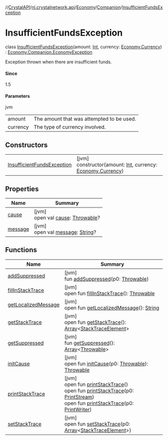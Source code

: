 //[CrystalAPI](../../../../../index.md)/[nl.crystalnetwork.api](../../../index.md)/[Economy](../../index.md)/[Companion](../index.md)/[InsufficientFundsException](index.md)

# InsufficientFundsException

class [InsufficientFundsException](index.md)(amount: [Int](https://kotlinlang.org/api/latest/jvm/stdlib/kotlin/-int/index.html), currency: [Economy.Currency](../../-currency/index.md)) : [Economy.Companion.EconomyException](../-economy-exception/index.md)

Exception thrown when there are insufficient funds.

#### Since

1.5

#### Parameters

jvm

| | |
|---|---|
| amount | The amount that was attempted to be used. |
| currency | The type of currency involved. |

## Constructors

| | |
|---|---|
| [InsufficientFundsException](-insufficient-funds-exception.md) | [jvm]<br>constructor(amount: [Int](https://kotlinlang.org/api/latest/jvm/stdlib/kotlin/-int/index.html), currency: [Economy.Currency](../../-currency/index.md)) |

## Properties

| Name | Summary |
|---|---|
| [cause](../-insufficient-space-exception/index.md#-654012527%2FProperties%2F-1216412040) | [jvm]<br>open val [cause](../-insufficient-space-exception/index.md#-654012527%2FProperties%2F-1216412040): [Throwable](https://kotlinlang.org/api/latest/jvm/stdlib/kotlin/-throwable/index.html)? |
| [message](../-insufficient-space-exception/index.md#1824300659%2FProperties%2F-1216412040) | [jvm]<br>open val [message](../-insufficient-space-exception/index.md#1824300659%2FProperties%2F-1216412040): [String](https://kotlinlang.org/api/latest/jvm/stdlib/kotlin/-string/index.html)? |

## Functions

| Name | Summary |
|---|---|
| [addSuppressed](../-insufficient-space-exception/index.md#282858770%2FFunctions%2F-1216412040) | [jvm]<br>fun [addSuppressed](../-insufficient-space-exception/index.md#282858770%2FFunctions%2F-1216412040)(p0: [Throwable](https://kotlinlang.org/api/latest/jvm/stdlib/kotlin/-throwable/index.html)) |
| [fillInStackTrace](../-insufficient-space-exception/index.md#-1102069925%2FFunctions%2F-1216412040) | [jvm]<br>open fun [fillInStackTrace](../-insufficient-space-exception/index.md#-1102069925%2FFunctions%2F-1216412040)(): [Throwable](https://kotlinlang.org/api/latest/jvm/stdlib/kotlin/-throwable/index.html) |
| [getLocalizedMessage](../-insufficient-space-exception/index.md#1043865560%2FFunctions%2F-1216412040) | [jvm]<br>open fun [getLocalizedMessage](../-insufficient-space-exception/index.md#1043865560%2FFunctions%2F-1216412040)(): [String](https://kotlinlang.org/api/latest/jvm/stdlib/kotlin/-string/index.html) |
| [getStackTrace](../-insufficient-space-exception/index.md#2050903719%2FFunctions%2F-1216412040) | [jvm]<br>open fun [getStackTrace](../-insufficient-space-exception/index.md#2050903719%2FFunctions%2F-1216412040)(): [Array](https://kotlinlang.org/api/latest/jvm/stdlib/kotlin/-array/index.html)&lt;[StackTraceElement](https://docs.oracle.com/javase/8/docs/api/java/lang/StackTraceElement.html)&gt; |
| [getSuppressed](../-insufficient-space-exception/index.md#672492560%2FFunctions%2F-1216412040) | [jvm]<br>fun [getSuppressed](../-insufficient-space-exception/index.md#672492560%2FFunctions%2F-1216412040)(): [Array](https://kotlinlang.org/api/latest/jvm/stdlib/kotlin/-array/index.html)&lt;[Throwable](https://kotlinlang.org/api/latest/jvm/stdlib/kotlin/-throwable/index.html)&gt; |
| [initCause](../-insufficient-space-exception/index.md#-418225042%2FFunctions%2F-1216412040) | [jvm]<br>open fun [initCause](../-insufficient-space-exception/index.md#-418225042%2FFunctions%2F-1216412040)(p0: [Throwable](https://kotlinlang.org/api/latest/jvm/stdlib/kotlin/-throwable/index.html)): [Throwable](https://kotlinlang.org/api/latest/jvm/stdlib/kotlin/-throwable/index.html) |
| [printStackTrace](../-insufficient-space-exception/index.md#-1769529168%2FFunctions%2F-1216412040) | [jvm]<br>open fun [printStackTrace](../-insufficient-space-exception/index.md#-1769529168%2FFunctions%2F-1216412040)()<br>open fun [printStackTrace](../-insufficient-space-exception/index.md#1841853697%2FFunctions%2F-1216412040)(p0: [PrintStream](https://docs.oracle.com/javase/8/docs/api/java/io/PrintStream.html))<br>open fun [printStackTrace](../-insufficient-space-exception/index.md#1175535278%2FFunctions%2F-1216412040)(p0: [PrintWriter](https://docs.oracle.com/javase/8/docs/api/java/io/PrintWriter.html)) |
| [setStackTrace](../-insufficient-space-exception/index.md#2135801318%2FFunctions%2F-1216412040) | [jvm]<br>open fun [setStackTrace](../-insufficient-space-exception/index.md#2135801318%2FFunctions%2F-1216412040)(p0: [Array](https://kotlinlang.org/api/latest/jvm/stdlib/kotlin/-array/index.html)&lt;[StackTraceElement](https://docs.oracle.com/javase/8/docs/api/java/lang/StackTraceElement.html)&gt;) |
